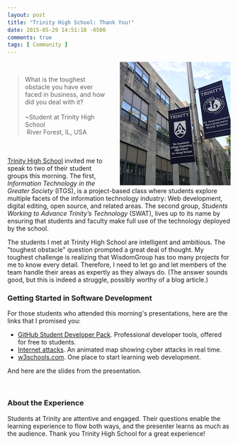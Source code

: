 ```yaml
---
layout: post
title: "Trinity High School: Thank You!"
date: 2015-05-29 14:51:18 -0500
comments: true
tags: [ Community ]
---
```

<img style="margin-left:20px" src="/images/trinity_high_school_river_forest.jpg" alt="Tinity High School" align="right">

&nbsp;<br/>

>What is the toughest obstacle you have ever faced in business, and how did you deal with it?<br/>&nbsp;<br/>~Student at Trinity High School<br/>&nbsp;River Forest, IL, USA

<br/>&nbsp;<br/>
[Trinity High School](http://www.trinityhs.org/) invited me to speak to two of their student groups this morning. The first, _Information Technology in the Greater Society_ (ITGS), is a project-based class where students explore multiple facets of the information technology industry: Web development, digital editing, open source, and related areas. The second group, _Students Working to Advance Trinity’s Technology_ (SWAT), lives up to its name by ensuring that students and faculty make full use of the technology deployed by the school.

<!--more-->

The students I met at Trinity High School are intelligent and ambitious. The "toughest obstacle" question prompted a great deal of thought. My toughest challenge is realizing that WisdomGroup has too many projects for me to know every detail. Therefore, I need to let go and let members of the team handle their areas as expertly as they always do. (The answer sounds good, but this is indeed a struggle, possibly worthy of a blog article.) 

### Getting Started in Software Development

For those students who attended this morning's presentations, here are the links that I promised you:

* [GitHub Student Developer Pack](https://education.github.com/pack).  Professional developer tools, offered for free to students.
* [Internet attacks](http://map.ipviking.com/). An animated map showing cyber attacks in real time.
* [w3schools.com](http://www.w3schools.com/). One place to start learning web development.

And here are the slides from the presentation.

<center><script async class="speakerdeck-embed" data-id="3c1eebc95b8f4eb4b81ae48826a8ab0e" data-ratio="1.77777777777778" src="//speakerdeck.com/assets/embed.js"></script></center>

<br/>

### About the Experience

Students at Trinity are attentive and engaged. Their questions enable the learning experience to flow both ways, and the presenter learns as much as the audience. Thank you Trinity High School for a great experience!
